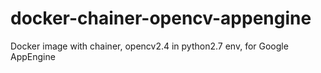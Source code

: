 # docker-chainer-opencv-appengine
Docker image with chainer, opencv2.4 in python2.7 env, for Google AppEngine
